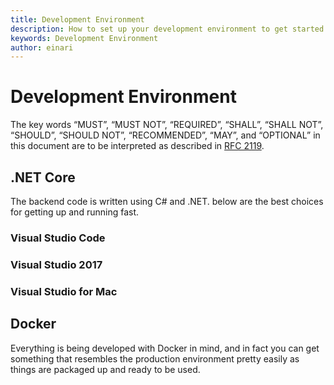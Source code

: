 ```yaml
---
title: Development Environment
description: How to set up your development environment to get started
keywords: Development Environment
author: einari
---
```

# Development Environment

The key words “MUST”, “MUST NOT”, “REQUIRED”, “SHALL”, “SHALL NOT”, “SHOULD”, “SHOULD NOT”,
“RECOMMENDED”, “MAY”, and “OPTIONAL” in this document are to be interpreted as described in
[RFC 2119](https://tools.ietf.org/html/rfc2119).


## .NET Core

The backend code is written using C# and .NET. below are the best choices for getting up and running fast.

### Visual Studio Code

### Visual Studio 2017

### Visual Studio for Mac

## Docker

Everything is being developed with Docker in mind, and in fact you can get something that resembles the
production environment pretty easily as things are packaged up and ready to be used.